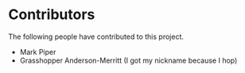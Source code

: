 # Contributors

The following people have contributed to this project.

* Mark Piper
* Grasshopper Anderson-Merritt (I got my nickname because I hop)
